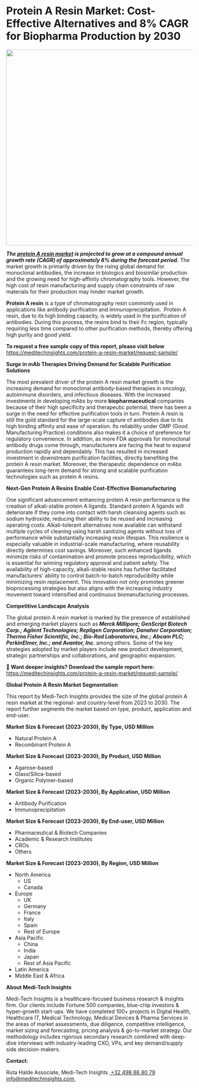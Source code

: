 
<H1> Protein A Resin Market: Cost-Effective Alternatives and 8% CAGR for Biopharma Production by 2030 </H1>
<img class="alignnone size-full wp-image-1837" src="http://dailyinvestorhub.com/wp-content/uploads/2025/06/Protein-A-Resin-Market-1-1.png" alt="" width="831" height="527" />

<strong><em>The </em></strong><a href="https://meditechinsights.com/protein-a-resin-market/"><strong><em>protein A resin market</em></strong></a><strong><em> is projected to grow at a compound annual growth rate (CAGR) of approximately 8% during the forecast period.</em></strong> The market growth is primarily driven by the rising global demand for monoclonal antibodies, the increase in biologics and biosimilar production and the growing need for high-affinity chromatography tools. However, the high cost of resin manufacturing and supply chain constraints of raw materials for their production may hinder market growth.

<strong>Protein A resin</strong> is a type of chromatography resin commonly used in applications like antibody purification and immunoprecipitation.  Protein A resin, due to its high binding capacity, is widely used in the purification of antibodies. During this process, the resins bind to their Fc region, typically requiring less time compared to other purification methods, thereby offering high purity and good yield.

<strong>To request a free sample copy of this report, please visit below
</strong><a href="https://meditechinsights.com/protein-a-resin-market/request-sample/">https://meditechinsights.com/protein-a-resin-market/request-sample/</a>

<strong>Surge in mAb Therapies Driving Demand for Scalable Purification Solutions</strong>

The most prevalent driver of the protein A resin market growth is the increasing demand for monoclonal antibody-based therapies in oncology, autoimmune disorders, and infectious diseases. With the increased investments in developing mAbs by more <strong>biopharmaceutical</strong> companies because of their high specificity and therapeutic potential, there has been a surge in the need for effective purification tools in turn. Protein A resin is still the gold standard for the large-scale capture of antibodies due to its high binding affinity and ease of operation. Its reliability under GMP (Good Manufacturing Practice) conditions also makes it a choice of preference for regulatory convenience. In addition, as more FDA approvals for monoclonal antibody drugs come through, manufacturers are facing the heat to expand production rapidly and dependably. This has resulted in increased investment in downstream purification facilities, directly benefiting the protein A resin market. Moreover, the therapeutic dependence on mAbs guarantees long-term demand for strong and scalable purification technologies such as protein A resins.

<strong>Next-Gen Protein A Resins Enable Cost-Effective Biomanufacturing</strong>

One significant advancement enhancing protein A resin performance is the creation of alkali-stable protein A ligands. Standard protein A ligands will deteriorate if they come into contact with harsh cleansing agents such as sodium hydroxide, reducing their ability to be reused and increasing operating costs. Alkali-tolerant alternatives now available can withstand multiple cycles of cleaning using harsh sanitizing agents without loss of performance while substantially increasing resin lifespan. This resilience is especially valuable in industrial-scale manufacturing, where reusability directly determines cost savings. Moreover, such enhanced ligands minimize risks of contamination and promote process reproducibility, which is essential for winning regulatory approval and patient safety. The availability of high-capacity, alkali-stable resins has further facilitated manufacturers' ability to control batch-to-batch reproducibility while minimizing resin replacement. This innovation not only promotes greener bioprocessing strategies but also aligns with the increasing industry movement toward intensified and continuous biomanufacturing processes.

<strong>Competitive Landscape Analysis</strong>

The global protein A resin market is marked by the presence of established and emerging market players such as<strong><em> Merck Millipore; GenScript Biotech Corp.; Agilent Technologies; Repligen Corporation; Danaher Corporation; Thermo Fisher Scientific, Inc.; Bio-Rad Laboratories, Inc.; Abcam PLC; PerkinElmer, Inc.; and Avantor, Inc. </em></strong>among others. Some of the key strategies adopted by market players include new product development, strategic partnerships and collaborations, and geographic expansion.

<strong>🔗 Want deeper insights? Download the sample report here:
</strong><a href="https://meditechinsights.com/protein-a-resin-market/request-sample/">https://meditechinsights.com/protein-a-resin-market/request-sample/</a>

<strong>Global Protein A Resin Market Segmentation</strong>

This report by Medi-Tech Insights provides the size of the global protein A resin market at the regional- and country-level from 2023 to 2030. The report further segments the market based on type, product, application and end-user.

<strong>Market Size &amp; Forecast (2023-2030), By Type, USD Million</strong>
<ul>
 	<li>Natural Protein A</li>
 	<li>Recombinant Protein A</li>
</ul>
<strong>Market Size &amp; Forecast (2023-2030), By Product, USD Million</strong>
<ul>
 	<li>Agarose-based</li>
 	<li>Glass/Silica-based</li>
 	<li>Organic Polymer-based</li>
</ul>
<strong>Market Size &amp; Forecast (2023-2030), By Application, USD Million</strong>
<ul>
 	<li>Antibody Purification</li>
 	<li>Immunoprecipitation</li>
</ul>
<strong>Market Size &amp; Forecast (2023-2030), By End-user, USD Million</strong>
<ul>
 	<li>Pharmaceutical &amp; Biotech Companies</li>
 	<li>Academic &amp; Research Institutes</li>
 	<li>CROs</li>
 	<li>Others</li>
</ul>
<strong>Market Size &amp; Forecast (2023-2030), By Region, USD Million</strong>
<ul>
 	<li>North America
<ul>
 	<li>US</li>
 	<li>Canada</li>
</ul>
</li>
 	<li>Europe
<ul>
 	<li>UK</li>
 	<li>Germany</li>
 	<li>France</li>
 	<li>Italy</li>
 	<li>Spain</li>
 	<li>Rest of Europe</li>
</ul>
</li>
 	<li>Asia Pacific
<ul>
 	<li>China</li>
 	<li>India</li>
 	<li>Japan</li>
 	<li>Rest of Asia Pacific</li>
</ul>
</li>
 	<li>Latin America</li>
 	<li>Middle East &amp; Africa</li>
</ul>
<strong>About Medi-Tech Insights</strong>

Medi-Tech Insights is a healthcare-focused business research &amp; insights firm. Our clients include Fortune 500 companies, blue-chip investors &amp; hyper-growth start-ups. We have completed 100+ projects in Digital Health, Healthcare IT, Medical Technology, Medical Devices &amp; Pharma Services in the areas of market assessments, due diligence, competitive intelligence, market sizing and forecasting, pricing analysis &amp; go-to-market strategy. Our methodology includes rigorous secondary research combined with deep-dive interviews with industry-leading CXO, VPs, and key demand/supply side decision-makers.

<strong>Contact:</strong>

Ruta Halde
Associate, Medi-Tech Insights
<u> +32 498 86 80 79
</u><a href="mailto:info@meditechinsights.com">info@meditechinsights.com</a><u> </u>
